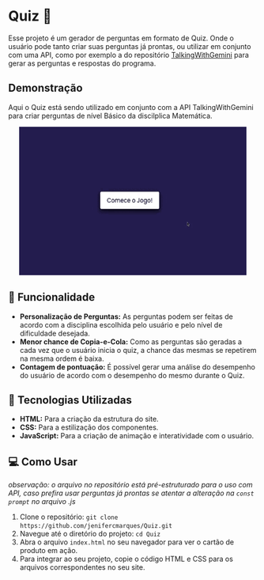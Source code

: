 # Quiz 🧠
Esse projeto é um gerador de perguntas em formato de Quiz. 
Onde o usuário pode tanto criar suas perguntas já prontas, ou utilizar em conjunto com uma API, como por exemplo a do repositório [TalkingWithGemini](https://github.com/jenifercmarques/TalkingWithGemini_API) para gerar as perguntas e respostas do programa.

## Demonstração
Aqui o Quiz está sendo utilizado em conjunto com a API TalkingWithGemini para criar perguntas de nível Básico da discilplica Matemática.
<p align = center> 
  <img width="460" height="300" src="video.gif">
</p>


## 🎨 Funcionalidade
- **Personalização de Perguntas:** As perguntas podem ser feitas de acordo com a disciplina escolhida pelo usuário e pelo nível de dificuldade desejada.
- **Menor chance de Copia-e-Cola:** Como as perguntas são geradas a cada vez que o usuário inicia o quiz, a chance das mesmas se repetirem na mesma ordem é baixa.
- **Contagem de pontuação:** É possível gerar uma análise do desempenho do usuário de acordo com o desempenho do mesmo durante o Quiz.

## 🚀 Tecnologias Utilizadas
- **HTML:** Para a criação da estrutura do site.
- **CSS:** Para a estilização dos componentes.
- **JavaScript:** Para a criação de animação e interatividade com o usuário.

## 💻 Como Usar
*observação: o arquivo no repositório está pré-estruturado para o uso com API, caso prefira usar perguntas já prontas se atentar a alteração na `const prompt` no arquivo .js*
1. Clone o repositório: `git clone https://github.com/jenifercmarques/Quiz.git`
2. Navegue até o diretório do projeto: `cd Quiz`
3. Abra o arquivo `index.html` no seu navegador para ver o cartão de produto em ação.
4. Para integrar ao seu projeto, copie o código HTML e CSS para os arquivos correspondentes no seu site.
